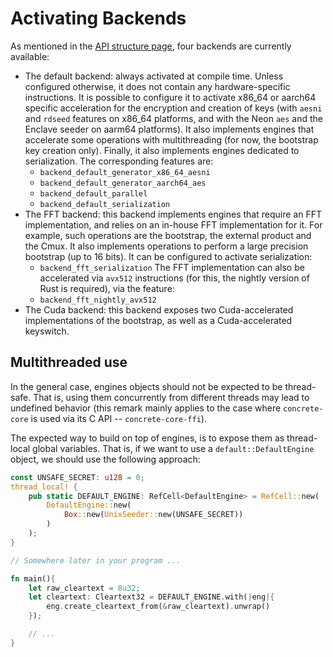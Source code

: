 # Activating Backends

As mentioned in the [API structure page](../general\_concepts/api\_structure.md), four backends are currently available:

* The default backend: always activated at compile time. Unless configured otherwise, it does not contain any hardware-specific instructions. It is possible to configure it to activate x86\_64 or aarch64 specific acceleration for the encryption and creation of keys (with `aesni` and `rdseed` features on x86\_64 platforms, and with the Neon `aes` and the Enclave seeder on aarm64 platforms). It also implements engines that accelerate some operations with multithreading (for now, the bootstrap key creation only). Finally, it also implements engines dedicated to serialization. The corresponding features are:
  * `backend_default_generator_x86_64_aesni`
  * `backend_default_generator_aarch64_aes`
  * `backend_default_parallel`
  * `backend_default_serialization`
* The FFT backend: this backend implements engines that require an FFT implementation, and relies on an in-house FFT implementation for it. For example, such operations are the bootstrap, the external product and the Cmux. It also implements operations to perform a large precision bootstrap (up to 16 bits). It can be configured to activate serialization:
  * `backend_fft_serialization` The FFT implementation can also be accelerated via `avx512` instructions (for this, the nightly version of Rust is required), via the feature:
  * `backend_fft_nightly_avx512`
* The Cuda backend: this backend exposes two Cuda-accelerated implementations of the bootstrap, as well as a Cuda-accelerated keyswitch.

## Multithreaded use

In the general case, engines objects should not be expected to be thread-safe. That is, using them concurrently from different threads may lead to undefined behavior (this remark mainly applies to the case where `concrete-core` is used via its C API -- `concrete-core-ffi`).

The expected way to build on top of engines, is to expose them as thread-local global variables. That is, if we want to use a `default::DefaultEngine` object, we should use the following approach:

```rust
const UNSAFE_SECRET: u128 = 0;
thread_local! {
    pub static DEFAULT_ENGINE: RefCell<DefaultEngine> = RefCell::new(
        DefaultEngine::new(
            Box::new(UnixSeeder::new(UNSAFE_SECRET))
        )
    );
}

// Somewhere later in your program ...

fn main(){
    let raw_cleartext = 8u32;
    let cleartext: Cleartext32 = DEFAULT_ENGINE.with(|eng|{
        eng.create_cleartext_from(&raw_cleartext).unwrap()
    });

    // ...
}
```
